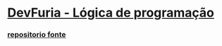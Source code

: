# [DevFuria - Lógica de programação](http://devfuria.com.br/logica-de-programacao/)
### [repositorio fonte](https://github.com/flaviomicheletti/logica-de-programacao)